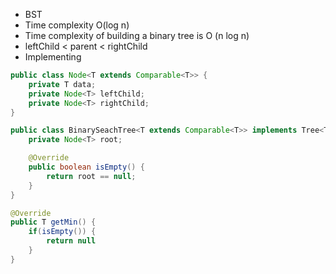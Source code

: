 - BST
- Time complexity O(log n)
- Time complexity of building a binary tree is O (n log n)
-  leftChild < parent < rightChild 
- Implementing
```Java
public class Node<T extends Comparable<T>> {
	private T data;
	private Node<T> leftChild;
	private Node<T> rightChild;
}
```
```Java
public class BinarySeachTree<T extends Comparable<T>> implements Tree<T> {
	private Node<T> root;

	@Override
	public boolean isEmpty() {
		return root == null;
	}
}
```
```Java
@Override
public T getMin() {
	if(isEmpty()) {
		return null
	}
}
```
